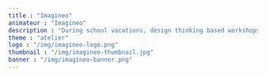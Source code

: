 ```yaml
---
title : "Imagineo"
animateur : "Imagineo"
description : "During school vacations, design thinking based workshops to allow young teenagers to develop their creativity and build their own projects."
theme : "atelier"
logo : "/img/imagineo-logo.png"
thumbnail : "/img/imagineo-thumbnail.jpg"
banner : "/img/imagineo-banner.png"
---
```

